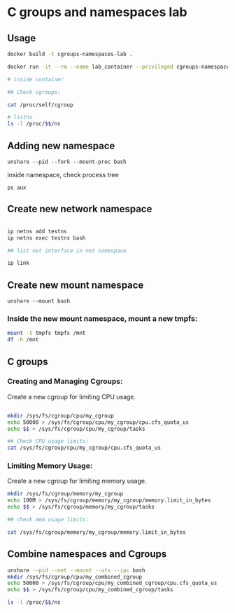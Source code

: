 # C groups and namespaces lab

## Usage

```bash
docker build -t cgroups-namespaces-lab .

docker run -it --rm --name lab_container --privileged cgroups-namespaces-lab

# inside container

## Check cgroups:

cat /proc/self/cgroup

# listns
ls -l /proc/$$/ns
```


## Adding new namespace

`unshare --pid --fork --mount-proc bash`

inside namespace, check process tree

`ps aux`


## Create new network namespace

```bash

ip netns add testns
ip netns exec testns bash

## list net interface in net namespace

ip link

```


## Create new mount namespace

`unshare --mount bash`

### Inside the new mount namespace, mount a new tmpfs:

```bash
mount -t tmpfs tmpfs /mnt
df -h /mnt

```


## C groups

### Creating and Managing Cgroups:

Create a new cgroup for limiting CPU usage.

```bash

mkdir /sys/fs/cgroup/cpu/my_cgroup
echo 50000 > /sys/fs/cgroup/cpu/my_cgroup/cpu.cfs_quota_us
echo $$ > /sys/fs/cgroup/cpu/my_cgroup/tasks

## Check CPU usage limits:
cat /sys/fs/cgroup/cpu/my_cgroup/cpu.cfs_quota_us


```

### Limiting Memory Usage:
Create a new cgroup for limiting memory usage.

```bash
mkdir /sys/fs/cgroup/memory/my_cgroup
echo 100M > /sys/fs/cgroup/memory/my_cgroup/memory.limit_in_bytes
echo $$ > /sys/fs/cgroup/memory/my_cgroup/tasks

## check mem usage limits:

cat /sys/fs/cgroup/memory/my_cgroup/memory.limit_in_bytes

```

## Combine namespaces and Cgroups

```bash
unshare --pid --net --mount --uts --ipc bash
mkdir /sys/fs/cgroup/cpu/my_combined_cgroup
echo 50000 > /sys/fs/cgroup/cpu/my_combined_cgroup/cpu.cfs_quota_us
echo $$ > /sys/fs/cgroup/cpu/my_combined_cgroup/tasks

ls -l /proc/$$/ns
```
